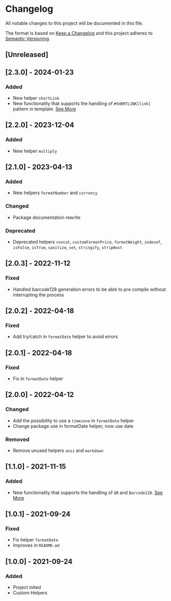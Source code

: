# Changelog

All notable changes to this project will be documented in this file.

The format is based on [Keep a Changelog](http://keepachangelog.com/en/1.0.0/)
and this project adheres to [Semantic Versioning](http://semver.org/spec/v2.0.0.html).

## [Unreleased]

## [2.3.0] - 2024-01-23
### Added
- New helper `shortLink`
- New functionality that supports the handling of `#SHORTLINK[link]` pattern in template. [See More](https://github.com/janis-commerce/handlebars/blob/master/docs/postCompile.md)

## [2.2.0] - 2023-12-04
### Added
- New helper `multiply`

## [2.1.0] - 2023-04-13
### Added
- New helpers `formatNumber` and `currency`

### Changed
- Package documentation rewrite

### Deprecated
- Deprecated helpers `concat`, `customFormatPrice`, `formatWeight`, `indexof`, `isFalse`, `isTrue`, `sanitize`, `set`, `stringify`, `stripHost`

## [2.0.3] - 2022-11-12
### Fixed
- Handled barcode128 generation errors to be able to pre compile without interrupting the process

## [2.0.2] - 2022-04-18
### Fixed
- Add try/catch in `formatDate` helper to avoid errors

## [2.0.1] - 2022-04-18
### Fixed
- Fix in `formatDate` helper

## [2.0.0] - 2022-04-12
### Changed
- Add the possibility to use a `timezone` in `formatDate` helper
- Change package use in formatDate helper, now use date

### Removed
- Remove unused helpers `ansi` and `markdown`

## [1.1.0] - 2021-11-15
### Added
- New functionality that supports the handling of `QR` and `Barcode128`. [See More](https://github.com/janis-commerce/handlebars/blob/master/docs/preCompile.md)

## [1.0.1] - 2021-09-24
### Fixed
- Fix helper `formatDate`
- Improves in `README.md`

## [1.0.0] - 2021-09-24
### Added
- Project inited
- Custom Helpers